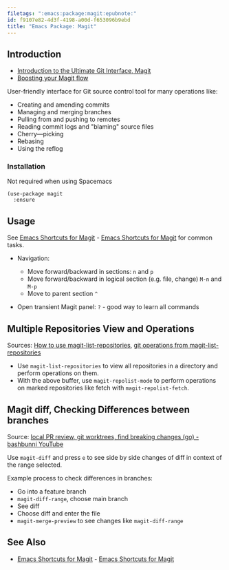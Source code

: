 ```yaml
---
filetags: ":emacs:package:magit:epubnote:"
id: f9107e82-4d3f-4198-a00d-f653096b9ebd
title: "Emacs Package: Magit"
---
```


## Introduction

- [Introduction to the Ultimate Git Interface,
  Magit](https://www.youtube.com/watch?v=_zfvQkJsYwI)
- [Boosting your Magit
  flow](https://www.youtube.com/watch?v=qPfJoeQCIvA)

User-friendly interface for Git source control tool for many operations
like:

- Creating and amending commits
- Managing and merging branches
- Pulling from and pushing to remotes
- Reading commit logs and "blaming" source files
- Cherry—picking
- Rebasing
- Using the reflog

### Installation

Not required when using Spacemacs

``` elisp
(use-package magit
  :ensure
```

## Usage

See [Emacs Shortcuts for Magit](../005-tech-emacs-shortcuts-magit) -
[Emacs Shortcuts for Magit](id:18083c56-9942-44b7-804d-623b22866188) for
common tasks.

- Navigation:

  - Move forward/backward in sections: `n` and `p`
  - Move forward/backward in logical section (e.g. file, change) `M-n`
    and `M-p`
  - Move to parent section `^`

- Open transient Magit panel: `?` - good way to learn all commands

## Multiple Repositories View and Operations

Sources: [How to use
magit-list-repositories](https://emacs.stackexchange.com/questions/32696/how-to-use-magit-list-repositories),
[git operations from
magit-list-repositories](https://github.com/magit/magit/issues/4453)

- Use `magit-list-repositories` to view all repositories in a directory
  and perform operations on them.
- With the above buffer, use `magit-repolist-mode` to perform operations
  on marked repositories like fetch with `magit-repolist-fetch`.

## Magit diff, Checking Differences between branches

Source: [local PR review, git worktrees, find breaking changes (go) -
bashbunni YouTube](https://www.youtube.com/watch?v=Zr0Cqqbmmuc)

Use `magit-diff` and press `e` to see side by side changes of diff in
context of the range selected.

Example process to check differences in branches:

- Go into a feature branch
- `magit-diff-range`, choose main branch
- See diff
- Choose diff and enter the file
- `magit-merge-preview` to see changes like `magit-diff-range`

## See Also

- [Emacs Shortcuts for Magit](../005-tech-emacs-shortcuts-magit) -
  [Emacs Shortcuts for Magit](id:18083c56-9942-44b7-804d-623b22866188)
